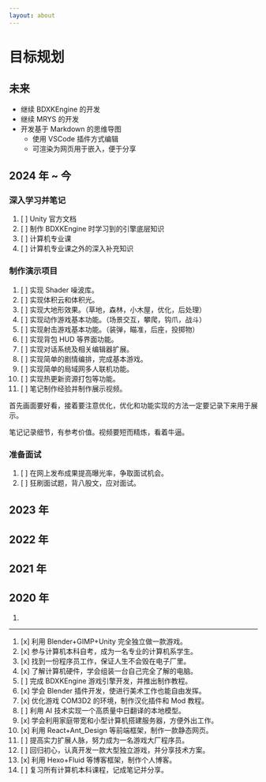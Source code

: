 ```yaml
---
layout: about
---
```


# 目标规划

## 未来

- 继续 BDXKEngine 的开发
- 继续 MRYS 的开发
- 开发基于 Markdown 的思维导图
  - 使用 VSCode 插件方式编辑
  - 可渲染为网页用于嵌入，便于分享

## 2024 年 ~ 今

### 深入学习并笔记

1. [ ] Unity 官方文档
2. [ ] 制作 BDXKEngine 时学习到的引擎底层知识
3. [ ] 计算机专业课
4. [ ] 计算机专业课之外的深入补充知识

### 制作演示项目

1. [ ] 实现 Shader 噪波库。
2. [ ] 实现体积云和体积光。
3. [ ] 实现大地形效果。（草地，森林，小木屋，优化，后处理）
4. [ ] 实现动作游戏基本功能。（场景交互，攀爬，钩爪，战斗）
5. [ ] 实现射击游戏基本功能。（装弹，瞄准，后座，投掷物）
6. [ ] 实现背包 HUD 等界面功能。
7. [ ] 实现对话系统及相关编辑器扩展。
8. [ ] 实现简单的剧情编排，完成基本游戏。
9. [ ] 实现简单的局域网多人联机功能。
10. [ ] 实现热更新资源打包等功能。
11. [ ] 笔记制作经验并制作展示视频。

首先画面要好看，接着要注意优化，优化和功能实现的方法一定要记录下来用于展示。

笔记记录细节，有参考价值。视频要短而精炼，看着牛逼。

### 准备面试

1. [ ] 在网上发布成果提高曝光率，争取面试机会。
2. [ ] 狂刷面试题，背八股文，应对面试。

## 2023 年

## 2022 年

## 2021 年

## 2020 年

1. 

---

1. [x] 利用 Blender+GIMP+Unity 完全独立做一款游戏。
2. [x] 参与计算机本科自考，成为一名专业的计算机系学生。
3. [x] 找到一份程序员工作，保证人生不会毁在电子厂里。
4. [x] 了解计算机硬件，学会组装一台自己完全了解的电脑。
5. [ ] 完成 BDXKEngine 游戏引擎开发，并推出制作教程。
6. [x] 学会 Blender 插件开发，使进行美术工作也能自由发挥。
7. [x] 优化游戏 COM3D2 的环境，制作汉化插件和 Mod 教程。
8. [ ] 利用 AI 技术实现一个高质量中日翻译的本地模型。
9. [x] 学会利用家庭带宽和小型计算机搭建服务器，方便外出工作。
10. [x] 利用 React+Ant_Design 等前端框架，制作一款静态网页。
11. [ ] 提高实力扩展人脉，努力成为一名游戏大厂程序员。
12. [ ] 回归初心，认真开发一款大型独立游戏，并分享技术方案。
13. [x] 利用 Hexo+Fluid 等博客框架，制作个人博客。
14. [ ] 复习所有计算机本科课程，记成笔记并分享。
